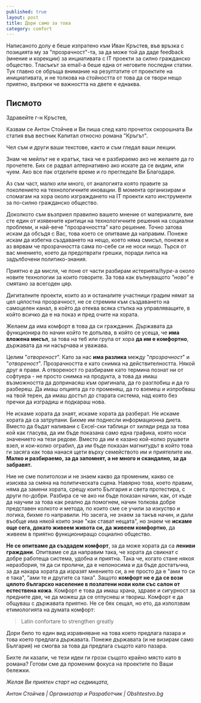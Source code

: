 ```yaml
---
published: true
layout: post
title: Дори само за това
category: comfort
---
```


Написаното долу е беше изпратено към Иван Кръстев, във връзка с позицията му за "прозрачност"-та, за да може той да даде feedback (мнение и корекции) за инциативата с IT проекти за силно гражданско общество. Тласъкът за email-а беше една от неговите последни статии. Тук главно се обръща внимание на резултатите от проектите на инициативата, и не толкова на стойността от това да се твори нещо приятно, въпреки че важността на двете е еднаква.

## Писмото

Здравейте г-н Кръстев,

Казвам се Антон Стойчев и Ви пиша след като прочетох скорошната Ви статия във вестник Капитал относно романа "Кръгът".

Чел съм и други ваши текстове, както и съм гледал ваши лекции.

Знам че мейлът не е кратък, така че е разбираемо ако не желаете да го прочетете. Бих се радвал алтернативно ако искате да се видим, или чуем. Ако все пак отделите време и го прегледате Ви Благодаря.

Аз съм част, малко или много, от аналогията която правите за поколението на технологичните иновации. В момента организирам и спомагам на хора около изграждането на IT проекти като инструменти за по-силно гражданско общество.

Доколкото съм възприел правилно вашето мнение от материалите, вие сте един от изявените критици на технологичните решения на социални проблеми, и най-вече "прозрачността" като решение. Точно затова искам да обсъдя с Вас, това което се опитваме да направим. Понеже искам да избегна създаването на нещо, което няма смисъл, понеже и аз вярвам че прозрачността сама по-себе си не носи нищо. Търся от вас мнението, което да предотврати грешки, поради липса на задълбочени политико-знания.

Приятно е да мисля, че поне от части разбирам истерията/_hype_-а около новите технологии за които говорите.
За това как вълнуващото _"ново"_ е смятано за всегоден цяр.

Дигиталните проекти, които аз и останалите участници градим нямат за цел цялостна прозрачност, не се стремим към създаването на самоцелен канал, в който да отеква всяка стъпка на управляващите, в който всичко да е на показ и пред очите на хората.

Желаем да има комфорт в това да си гражданин. Държавата да функционира по начин който те допълва, в който се усеща, че **има вложена мисъл**, за това на теб или група от хора **да им е комфортно**, държавата да ни насърчава и уважава.

Целим "_отвореност_". Като за нас **има разлика** между "_прозрачност_" и "_отвореност_". Прозрачността е като снимка на действителността. Някой друг я прави. А отвореност го разбираме като термина познат ни от софтуера - не просто снимка на продукта, а това да имаш възможността да допринасяш към оригинала, да го разглобиш и да го разбереш. Да имаш опцията да го променяш, да го вземеш и изпробваш на твой терен, да имаш достъп до старата система, над която без пречки да изградиш и подкараш нова.

Не искаме хората да знаят, искаме хората да разберат. Не искаме хората да са затрупани. Бихме им поднесли информационна диета. Вместо да бъдат наливани с Excel-ски таблици от хиляди реда за това кой как гласува, да им бъде показана само една графика, която носи значението на тези редове. Вместо да им е казано кой-колко рушвети взел, и кои-колко ограбил, да им бъде показан магнитудът в който това ги засяга как това нанася щети върху семейството им и приятелите им. **Малко и разбираемо, за да запомнят, а не много и скандално, за да забравят.**

Ние не сме политолози и не знаем какво да променим, какво се изисква за смяна на политическата сцена. Навярно това, което правим, няма да замени хората, срещу които България и света протестира, с други по-добри. Разбира се че ако ни бъде показан начин, как, от къде да научим за това как реално да помогнем, начин толкова добре представен колкото и метода, по които сме се учили за изкуство и логика, бихме го направили. Но засега, не знаем за такъв начин, и дали въобще има някой които знае "как стават нещата", но знаем че **искаме още сега, докато живеем живота си, да живеем комфортно**, да живеем в приятно функциониращо социално общество.

**Не се опитваме да създадем комфорт**, за да може хората да са **лениви граждани**. Опитваме се да направим така, че хората да свикнат с добре работеща система, удобна и приятна. Така че, когато стане някоя неразбория, тя да си проличи, да е непоносима и да бъде достатъчна, за да накара хората да изразят мнението си, а не просто да е "ами то си е така", "ами те и другите са така". Защото **комфорт не е да се вози цялото българско население в позлатени нови коли със салон от естествена кожа**. Комфорт е това да имаш храна, здраве и сигурност за предните две, че да можеш да се отпуснеш и твориш. Комфорт е да общуваш с държавата приятно. Не се бях сещал, но ето, да използвам етимологията на думата комфорт: 

> Latin confortare to strengthen greatly

Дори било то един вид изравняване на това което предлага пазара и това което предлага държавата. Понеже държавата (и не визирам само България) не смогва за това да предлага същото като пазара.

Бихте ли казали, че тези идеи ги грози същото крайно място като в романа? Готови сме да променим фокуса на проектите по Ваши бележки.

_Желая Ви приятен старт на седмицата,_

_Антон Стойчев | Организатор и Разработчик | Obshtestvo.bg_